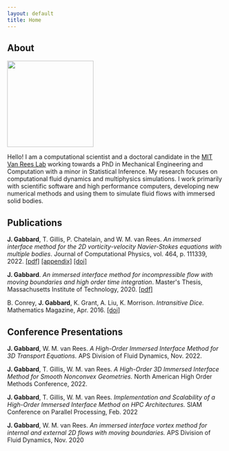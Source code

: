 ```yaml
---
layout: default
title: Home
---
```

## About
<img width="200" src="{{ site.url }}{{ site.baseurl }}/assets/JGabbard_Headshot.jpg">

Hello! I am a computational scientist and a doctoral candidate in the [MIT Van Rees Lab](vanreeslab.mit.edu) working towards a PhD in Mechanical Engineering and Computation with a minor in Statistical Inference. My research focuses on computational fluid dynamics and multiphysics simulations. I work primarily with scientific software and high performance computers, developing new numerical methods and using them to simulate fluid flows with immersed solid bodies. 

## Publications
**J. Gabbard**, T. Gillis, P. Chatelain, and W. M. van Rees. *An immersed interface method for the 2D vorticity-velocity Navier-Stokes equations with multiple bodies*. Journal of Computational Physics, vol. 464, p. 111339, 2022.
[[pdf]](https://vanreeslab.mit.edu/wp-content/papercite-data/pdf/gabbard-2022.pdf)
[[appendix]](https://vanreeslab.mit.edu/wp-content/papercite-data/suppl/gabbard-2022-SI.pdf)
[[doi]](https://doi.org/10.1016/j.jcp.2022.111339)

**J. Gabbard**. *An immersed interface method for incompressible flow with moving boundaries and high order time integration*. Master's Thesis, Massachusetts Institute of Technology, 2020.
[[pdf]](https://dspace.mit.edu/bitstream/handle/1721.1/128038/1199332983-MIT.pdf)

B. Conrey, **J. Gabbard**, K. Grant, A. Liu, K. Morrison. *Intransitive Dice.* Mathematics Magazine, Apr. 2016.
[[doi]](https://doi.org/10.4169/math.mag.89.2.133)

## Conference Presentations
**J. Gabbard**, W. M. van Rees. *A High-Order Immersed Interface Method for 3D Transport Equations.* APS Division of Fluid Dynamics, Nov. 2022.

**J. Gabbard**, T. Gillis, W. M. van Rees. *A High-Order 3D Immersed Interface Method for Smooth Nonconvex Geometries.* North American High Order Methods Conference, 2022.

**J. Gabbard**, T. Gillis, W. M. van Rees. *Implementation and Scalability of a High-Order Immersed Interface Method on HPC Architectures.* SIAM Conference on Parallel Processing, Feb. 2022

**J. Gabbard**, W. M. van Rees. *An immersed interface vortex method for internal and external 2D flows with moving boundaries.* APS Division of Fluid Dynamics, Nov. 2020